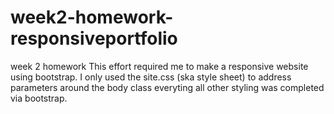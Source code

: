 # week2-homework-responsiveportfolio
week 2 homework 
This effort required me to make a responsive website using bootstrap. I only used the site.css (ska style sheet) to address parameters around the body class everyting all other styling was completed via bootstrap. 